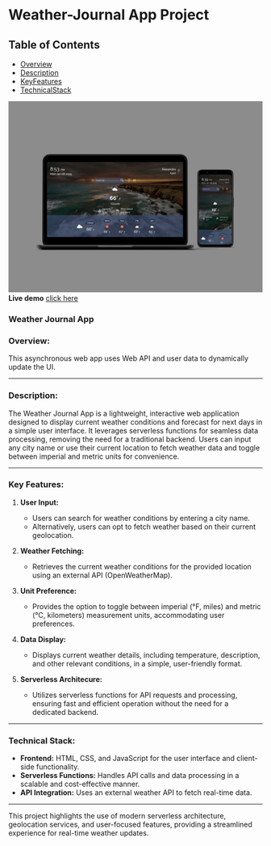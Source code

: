 # Weather-Journal App Project

## Table of Contents

-   [Overview](#Instructions)
-   [Description](#Description)
-   [KeyFeatures](#key-features)
-   [TechnicalStack](#technical-stack)

![alt text](./src/img/moc.jpg)
**Live demo** [click here](https://weather-journal-web.netlify.app/)

### **Weather Journal App**

### **Overview:**

This asynchronous web app uses Web API and user data to dynamically update the UI.

---

### **Description:**

The Weather Journal App is a lightweight, interactive web application designed to display current weather conditions and forecast for next days in a simple user interface. It leverages serverless functions for seamless data processing, removing the need for a traditional backend. Users can input any city name or use their current location to fetch weather data and toggle between imperial and metric units for convenience.

---

### **Key Features:**

1. **User Input:**

    - Users can search for weather conditions by entering a city name.
    - Alternatively, users can opt to fetch weather based on their current geolocation.

2. **Weather Fetching:**

    - Retrieves the current weather conditions for the provided location using an external API (OpenWeatherMap).

3. **Unit Preference:**

    - Provides the option to toggle between imperial (°F, miles) and metric (°C, kilometers) measurement units, accommodating user preferences.

4. **Data Display:**

    - Displays current weather details, including temperature, description, and other relevant conditions, in a simple, user-friendly format.

5. **Serverless Architecure:**
    - Utilizes serverless functions for API requests and processing, ensuring fast and efficient operation without the need for a dedicated backend.

---

### **Technical Stack:**

-   **Frontend:** HTML, CSS, and JavaScript for the user interface and client-side functionality.
-   **Serverless Functions:** Handles API calls and data processing in a scalable and cost-effective manner.
-   **API Integration:** Uses an external weather API to fetch real-time data.

---

This project highlights the use of modern serverless architecture, geolocation services, and user-focused features, providing a streamlined experience for real-time weather updates.

